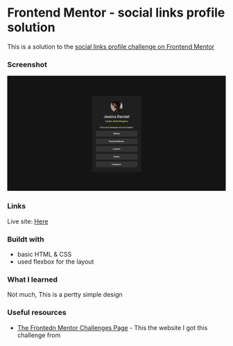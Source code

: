 # Frontend Mentor - social links profile solution

This is a solution to the [social links profile challenge on Frontend Mentor](https://www.frontendmentor.io/challenges/social-links-profile-UG32l9m6dQ) 


### Screenshot

![](./screenshot.png)

### Links
Live site: [Here](frontendmentor-social-link-albrrak773)

### Buildt with
* basic HTML & CSS
* used flexbox for the layout

### What I learned
Not much, This is a pertty simple design
### Useful resources
* [The Frontedn Mentor Challenges Page](https://www.frontendmentor.io/challenges/blog-preview-card-ckPaj01IcS) - This the website I got this challenge from
